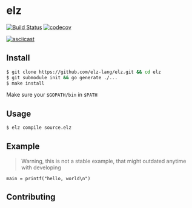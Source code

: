 # elz

[![Build Status](https://travis-ci.org/elz-lang/elz.svg)](https://travis-ci.org/elz-lang/elz)
[![codecov](https://codecov.io/gh/elz-lang/elz/branch/master/graph/badge.svg)](https://codecov.io/gh/elz-lang/elz)

[![asciicast](https://asciinema.org/a/229973.svg)](https://asciinema.org/a/229973)

## Install

```bash
$ git clone https://github.com/elz-lang/elz.git && cd elz
$ git submodule init && go generate ./...
$ make install
```

Make sure your `$GOPATH/bin` in `$PATH`

## Usage

```bash
$ elz compile source.elz
```

## Example

> Warning, this is not a stable example, that might outdated anytime with developing

```
main = printf("hello, world\n")
```

## Contributing
